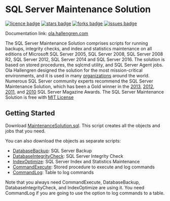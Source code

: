 # SQL Server Maintenance Solution
[![licence badge]][licence]
[![stars badge]][stars]
[![forks badge]][forks]
[![issues badge]][issues]

Documentation link: [ola.hallengren.com](https://ola.hallengren.com)

The SQL Server Maintenance Solution comprises scripts for running backups, integrity checks, and index and statistics maintenance
on all editions of Microsoft SQL Server 2005, SQL Server 2008, SQL Server 2008 R2, SQL Server 2012, SQL Server 2014 and SQL Server 2016.
The solution is based on stored procedures, the sqlcmd utility, and SQL Server Agent jobs.
Ola Hallengren designed the solution for the most mission-critical environments, and it is used in many 
[organizations](https://ola.hallengren.com/organizations.html) around the world.
Numerous SQL Server community experts recommend the SQL Server Maintenance Solution, which has been a Gold winner in the
[2013](http://sqlmag.com/sql-server/best-free-sql-server-tool-2013), 
[2012](http://sqlmag.com/sql-server/2012-sql-server-pro-editors-best-and-community-choice-awards), 
[2011](http://sqlmag.com/sql-server/2011-sql-server-magazine-editors-best-and-community-choice-awards), 
and [2010](http://sqlmag.com/sql-server/2010-sql-server-magazine-editors-best-and-community-choice-awards)
SQL Server Magazine Awards.
The SQL Server Maintenance Solution is free with [MIT License]()


## Getting Started

Download [MaintenanceSolution.sql](/MaintenanceSolution.sql).
This script creates all the objects and jobs that you need.

You can also download the objects as separate scripts:
 - [DatabaseBackup](/DatabaseBackup.sql): SQL Server Backup
 - [DatabaseIntegrityCheck](/DatabaseIntegrityCheck.sql): SQL Server Integrity Check
 - [IndexOptimize](/IndexOptimize.sql): SQL Server Index and Statistics Maintenance
 - [CommandExecute](/CommandExecute.sql): Stored procedure to execute and log commands
 - [CommandLog](/CommandLog.sql): Table to log commands

Note that you always need CommandExecute, DatabaseBackup, DatabaseIntegrityCheck, and IndexOptimize are using it.
You need CommandLog if you are going to use the option to log commands to a table.


[licence badge]:https://img.shields.io/badge/license-MIT-blue.svg
[stars badge]:https://img.shields.io/github/stars/olahallengren/sql-server-maintenance-solution.svg
[forks badge]:https://img.shields.io/github/forks/olahallengren/sql-server-maintenance-solution.svg
[issues badge]:https://img.shields.io/github/issues/olahallengren/sql-server-maintenance-solution.svg
[contributors_badge]:https://img.shields.io/github/contributors/olahallengren/sql-server-maintenance-solution.svg

[licence]:https://github.com/olahallengren/sql-server-maintenance-solutionblob/master/LICENSE.md
[stars]:https://github.com/olahallengren/sql-server-maintenance-solutionstargazers
[forks]:https://github.com/olahallengren/sql-server-maintenance-solutionnetwork
[issues]:https://github.com/olahallengren/sql-server-maintenance-solutionissues
[contributors]:https://github.com/olahallengren/sql-server-maintenance-solutiongraphs/contributors
